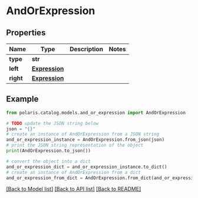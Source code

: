 <!--

 Licensed to the Apache Software Foundation (ASF) under one
 or more contributor license agreements.  See the NOTICE file
 distributed with this work for additional information
 regarding copyright ownership.  The ASF licenses this file
 to you under the Apache License, Version 2.0 (the
 "License"); you may not use this file except in compliance
 with the License.  You may obtain a copy of the License at

   http://www.apache.org/licenses/LICENSE-2.0

 Unless required by applicable law or agreed to in writing,
 software distributed under the License is distributed on an
 "AS IS" BASIS, WITHOUT WARRANTIES OR CONDITIONS OF ANY
 KIND, either express or implied.  See the License for the
 specific language governing permissions and limitations
 under the License.

-->
# AndOrExpression

## Properties

Name | Type | Description | Notes
------------ | ------------- | ------------- | -------------
**type** | **str** |  | 
**left** | [**Expression**](Expression.md) |  | 
**right** | [**Expression**](Expression.md) |  | 

## Example

```python
from polaris.catalog.models.and_or_expression import AndOrExpression

# TODO update the JSON string below
json = "{}"
# create an instance of AndOrExpression from a JSON string
and_or_expression_instance = AndOrExpression.from_json(json)
# print the JSON string representation of the object
print(AndOrExpression.to_json())

# convert the object into a dict
and_or_expression_dict = and_or_expression_instance.to_dict()
# create an instance of AndOrExpression from a dict
and_or_expression_from_dict = AndOrExpression.from_dict(and_or_expression_dict)
```
[[Back to Model list]](../README.md#documentation-for-models) [[Back to API list]](../README.md#documentation-for-api-endpoints) [[Back to README]](../README.md)


